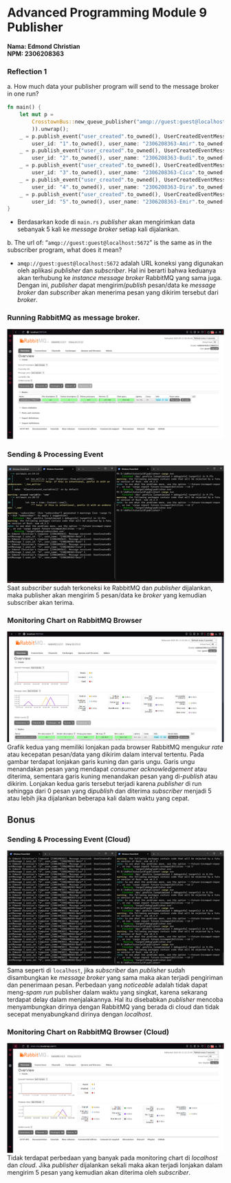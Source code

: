 # Advanced Programming Module 9 Publisher
**Nama: Edmond Christian**<br>
**NPM: 2306208363**

### Reflection 1
a. How much data your publisher program will send to the message broker in one run?

```rust
fn main() {
    let mut p =
        CrosstownBus::new_queue_publisher("amqp://guest:guest@localhost:5672".to_owned(
        )).unwrap();
    _ = p.publish_event("user_created".to_owned(), UserCreatedEventMessage {
        user_id: "1".to_owned(), user_name: "2306208363-Amir".to_owned() });
    _ = p.publish_event("user_created".to_owned(), UserCreatedEventMessage {
        user_id: "2".to_owned(), user_name: "2306208363-Budi".to_owned() });
    _ = p.publish_event("user_created".to_owned(), UserCreatedEventMessage {
        user_id: "3".to_owned(), user_name: "2306208363-Cica".to_owned() });
    _ = p.publish_event("user_created".to_owned(), UserCreatedEventMessage {
        user_id: "4".to_owned(), user_name: "2306208363-Dira".to_owned() });
    _ = p.publish_event("user_created".to_owned(), UserCreatedEventMessage {
        user_id: "5".to_owned(), user_name: "2306208363-Emir".to_owned() });
}
```
- Berdasarkan kode di `main.rs` *publisher* akan mengirimkan data sebanyak 5 kali ke *message broker* setiap kali dijalankan.

b. The url of: “`amqp://guest:guest@localhost:5672`” is the same as in the subscriber program, what does it mean?
- `amqp://guest:guest@localhost:5672` adalah URL koneksi yang digunakan oleh aplikasi *publisher* dan *subscriber*. Hal ini berarti bahwa keduanya akan terhubung ke *instance message broker* RabbitMQ yang sama juga. Dengan ini, *publisher* dapat mengirim/*publish* pesan/data ke *message broker* dan *subscriber* akan menerima pesan yang dikirim tersebut dari *broker*.

### Running RabbitMQ as message broker.
![Running RabbitMQ as message broker.](RunningRabbitMQ.png)

### Sending & Processing Event
![Sending & Processing Event](SendingProcessingEvent.png)
Saat *subscriber* sudah terkoneksi ke RabbitMQ dan *publisher* dijalankan, maka publisher akan mengirim 5 pesan/data ke *broker* yang kemudian subscriber akan terima.

### Monitoring Chart on RabbitMQ Browser
![Monitoring Image](MonitoringChart.png)
Grafik kedua yang memiliki lonjakan pada browser RabbitMQ mengukur *rate* atau kecepatan pesan/data yang dikirim dalam interval tertentu. Pada gambar terdapat lonjakan garis kuning dan garis ungu. Garis ungu menandakan pesan yang mendapat *consumer acknowledgement* atau diterima, sementara garis kuning menandakan pesan yang di-*publish* atau dikirim. Lonjakan kedua garis tersebut terjadi karena *publisher* di run sehingga dari 0 pesan yang di*publish* dan diterima *subscriber* menjadi 5 atau lebih jika dijalankan beberapa kali dalam waktu yang cepat.


## Bonus
### Sending & Processing Event (Cloud)
![Bonus1](BonusSendingProcessingEvent.png)
Sama seperti di `localhost`, jika *subscriber* dan *publisher* sudah disambungkan ke *message broker* yang sama maka akan terjadi pengiriman dan penerimaan pesan. Perbedaan yang *noticeable* adalah tidak dapat meng-*spam* *run* publisher dalam waktu yang singkat, karena sekarang terdapat delay dalam menjalakannya. Hal itu disebabkan *publisher* mencoba menyambungkan dirinya dengan RabbitMQ yang berada di cloud dan tidak secepat menyabungkand dirinya dengan *localhost*.

### Monitoring Chart on RabbitMQ Browser (Cloud)
![Bonus2](BonusMonitoringChart.png)
Tidak terdapat perbedaan yang banyak pada monitoring chart di *localhost* dan *cloud*. Jika *publisher* dijalankan sekali maka akan terjadi lonjakan dalam mengirim 5 pesan yang kemudian akan diterima oleh *subscriber*.